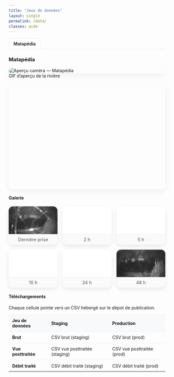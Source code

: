 ```yaml
---
title: "Jeux de données"
layout: single
permalink: /data/
classes: wide
---
```


<!-- ===== Onglets lieux ===== -->
<nav class="tabs">
  <a class="tab active" href="#matapedia">Matapédia</a>
  <!-- futurs onglets :
  <a class="tab" href="#rimouski">Rimouski</a>
  <a class="tab" href="#chaudiere">Chaudière</a>
  -->
</nav>

<section id="matapedia" class="tab-pane active">
  <h3>Matapédia</h3>

  <!-- GIF hébergé dans un autre repo GitHub public -->
  <div class="media-row">
    <figure>
      <img
        src="https://raw.githubusercontent.com/OWNER/REPO/BRANCH/path/to/matapedia-preview.gif"
        alt="Aperçu caméra — Matapédia"
        loading="lazy"
      />
      <figcaption>GIF d’aperçu de la rivière</figcaption>
    </figure>
  </div>

  <!-- Carte Leaflet -->
  <div id="map-matapedia" class="map"></div>

  <script>
    document.addEventListener("DOMContentLoaded", function () {
      if (!window.L) return;
      const map = L.map('map-matapedia', { scrollWheelZoom: false }).setView([48.35349918652086, -67.22255497464408], 8);
      L.tileLayer('https://{s}.tile.openstreetmap.org/{z}/{x}/{y}.png', {
        maxZoom: 18,
        attribution: '&copy; OpenStreetMap'
      }).addTo(map);
      L.marker([48.35349918652086, -67.22255497464408]).addTo(map).bindPopup('Matapédia — site test');
    });
  </script>

  <h4>Galerie</h4>
  <div class="gallery">
    <figure>
      <img src="https://raw.githubusercontent.com/Riveo-hydro/Publication/refs/heads/main/Colvert/Prod/SIM1/images/latest.png" alt="Rivière Matapédia - Dernière prise">
      <figcaption>Dernière prise</figcaption>
    </figure>
    <figure>
      <img src="https://raw.githubusercontent.com/Riveo-hydro/Publication/refs/heads/main/Colvert/Prod/SIM1/images/2h.png" alt="Rivière Matapédia - 2 h">
      <figcaption>2 h</figcaption>
    </figure>
    <figure>
      <img src="https://raw.githubusercontent.com/Riveo-hydro/Publication/refs/heads/main/Colvert/Prod/SIM1/images/5h.png" alt="Rivière Matapédia - 5 h">
      <figcaption>5 h</figcaption>
    </figure>
    <figure>
      <img src="https://raw.githubusercontent.com/Riveo-hydro/Publication/refs/heads/main/Colvert/Prod/SIM1/images/10h.png" alt="Rivière Matapédia - 10 h">
      <figcaption>10 h</figcaption>
    </figure>
    <figure>
      <img src="https://raw.githubusercontent.com/Riveo-hydro/Publication/refs/heads/main/Colvert/Prod/SIM1/images/24h.png" alt="Rivière Matapédia - 24 h">
      <figcaption>24 h</figcaption>
    </figure>
    <figure>
      <img src="https://raw.githubusercontent.com/Riveo-hydro/Publication/refs/heads/main/Colvert/Prod/SIM1/images/48h.png" alt="Rivière Matapédia - 48 h">
      <figcaption>48 h</figcaption>
    </figure>
  </div>

  <h4>Téléchargements</h4>

  <p class="note">Chaque cellule pointe vers un CSV hébergé sur le dépot de publication.</p>

  <table class="dataset-table">
    <thead>
      <tr>
        <th>Jeu de données</th>
        <th>Staging</th>
        <th>Production</th>
      </tr>
    </thead>
    <tbody>
      <tr>
        <td><strong>Brut</strong></td>
        <td><a href="https://raw.githubusercontent.com/Riveo-hydro/Publication/main/Colvert/Staging/brut.csv">CSV brut (staging)</a></td>
    <td><span class="btn is-disabled" aria-disabled="true" title="Bientôt disponible">CSV brut (prod)</span></td>
    </tr>
    <tr>
        <td><strong>Vue posttraitée</strong></td>
        <td><a href="https://raw.githubusercontent.com/Riveo-hydro/Publication/main/Colvert/Staging/mesures_agregees.csv">CSV vue posttraitée (staging)</a></td>
        <td><span class="btn is-disabled" aria-disabled="true" title="Bientôt disponible">CSV vue posttraitée (prod)</span></td>
    </tr>
    <tr>
        <td><strong>Débit traité</strong></td>
        <td><span class="btn is-disabled" aria-disabled="true" title="Bientôt disponible">CSV débit traité (staging)</span></td>
        <td><span class="btn is-disabled" aria-disabled="true" title="Bientôt disponible">CSV débit traité (prod)</span></td>
      </tr>
    </tbody>
  </table>
</section>

<!-- ===== Styles légers ===== -->
<style>
/* Onglets */
.tabs { display:flex; gap:.5rem; margin:.5rem 0 1rem; border-bottom:1px solid #e8e8e8; }
.tab {
  padding:.5rem .9rem; border:1px solid #e8e8e8; border-bottom:none; border-radius:10px 10px 0 0;
  text-decoration:none; background:#fafafa; color:inherit;
}
.tab.active { background:#fff; font-weight:600; }

/* Panneaux */
.tab-pane { display:none; }
.tab-pane.active { display:block; }

/* Media & carte */
.media-row { margin:.6rem 0 1rem; }
.media-row figure { margin:0; }
.media-row img {
  display:block; max-width:100%; height:auto; border-radius:14px; box-shadow:0 8px 20px rgba(0,0,0,.06);
}
.map { width:100%; height:340px; border-radius:14px; margin:.8rem 0 1.2rem; box-shadow:0 8px 20px rgba(0,0,0,.06); }

/* Galerie */
.gallery {
  display: grid;
  grid-template-columns: repeat(3, 1fr);
  gap: 1rem;
  margin: 1.2rem 0;
}

@media (max-width: 900px) {
  .gallery {
    grid-template-columns: repeat(2, 1fr);
  }
}

@media (max-width: 600px) {
    .gallery {
      grid-template-columns: 1fr;
    }
}

.gallery figure {
  position: flex !important;
  flex-direction: column !important;
  margin: 0 !important;
  border-radius: 14px;
  overflow: hidden;
  box-shadow: 0 6px 14px rgba(0,0,0,0.08);
  background: #fff;
  transition: transform 0.2s ease, box-shadow 0.2s ease;
}

.gallery figure:hover {
  transform: translateY(-4px);
  box-shadow: 0 10px 20 px rgba(0,0,0,0.12);
}

.gallery img {
  width: 100% !important;
  aspect-ratio: 16 / 9;
  object-fit: cover;
  display: block;
}

.gallery figcaption {
    display: block !important;
    visibility: visible !important;
    opacity: 1 !important;
    position: relative !important;
    padding: 0.5rem 0.7rem;
    font-size: 0.9rem;
    color: #555;
    background: #fafafa;
    text-align: center;
    border-top: 1px solid #eee;
}

/* --- Lightbox --- */
.lightbox {
  position: fixed;
  top: 0;
  left: 0;
  width: 100%;
  height: 100%;
  background: rgba(0,0,0,0.85);
  display: none;
  justify-content: center;
  align-items: center;
  z-index: 1000;
}

.lightbox img {
  max-width: 90%;
  max-height: 85%;
  border-radius: 8px;
  box-shadow: 0 0 20px rgba(0,0,0,0.5);
  cursor: zoom-out;
}

/* Tableau datasets */
.dataset-table { width:100%; border-collapse:collapse; }
.dataset-table th, .dataset-table td { padding:.6rem .7rem; border-top:1px solid #eee; }
.dataset-table thead th { background:#f7f9fb; text-align:left; }
.dataset-table a { text-decoration:none; }
</style>

<!-- ===== JS onglets ===== -->
<script>
document.addEventListener('DOMContentLoaded', () => {
  const tabs = document.querySelectorAll('.tabs .tab');
  const panes = document.querySelectorAll('.tab-pane');
  tabs.forEach(tab => {
    tab.addEventListener('click', (e) => {
      e.preventDefault();
      const target = tab.getAttribute('href');
      tabs.forEach(t => t.classList.remove('active'));
      panes.forEach(p => p.classList.remove('active'));
      tab.classList.add('active');
      document.querySelector(target).classList.add('active');
      history.replaceState(null, '', target);
    });
  });
  if (location.hash) {
    const link = document.querySelector(`.tabs .tab[href="${location.hash}"]`);
    if (link) link.click();
  }
});
</script>

<!-- ===== Leaflet CDN ===== -->
<link
  rel="stylesheet"
  href="https://unpkg.com/leaflet@1.9.4/dist/leaflet.css"
  integrity="sha256-p4NxAoJBhIIN+hmNHrzRCf9tD/miZyoHS5obTRR9BMY="
  crossorigin=""
/>
<script
  src="https://unpkg.com/leaflet@1.9.4/dist/leaflet.js"
  integrity="sha256-20nQCchB9co0qIjJZRGuk2/Z9VM+kNiyxNV1lvTlZBo="
  crossorigin=""
></script>

<!-- ===== Lightbox ===== -->
<script>
document.querySelectorAll('.gallery img').forEach(img => {
  img.addEventListener('click', () => {
    const lightbox = document.createElement('div');
    lightbox.classList.add('lightbox');
    lightbox.innerHTML = `<img src="${img.src}" alt="">`;
    document.body.appendChild(lightbox);
    lightbox.style.display = 'flex';
    lightbox.addEventListener('click', () => lightbox.remove());
  });
});
</script>